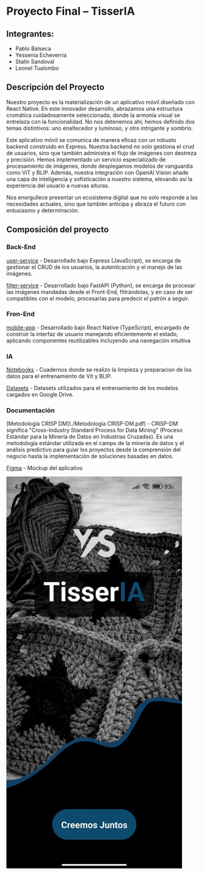 # Proyecto Final – TisserIA

## Integrantes:

- Pablo Balseca
- Yessenia Echeverria
- Stalin Sandoval
- Leonel Tualombo

## Descripción del Proyecto

Nuestro proyecto es la materialización de un aplicativo móvil diseñado con React Native. En este innovador desarrollo, abrazamos una estructura cromática cuidadosamente seleccionada, donde la armonía visual se entrelaza con la funcionalidad. No nos detenemos ahí; hemos definido dos temas distintivos: uno enaltecedor y luminoso, y otro intrigante y sombrío.

Este aplicativo móvil se comunica de manera eficaz con un robusto backend construido en Express. Nuestra backend no solo gestiona el crud de usuarios, sino que también administra el flujo de imágenes con destreza y precisión. Hemos implementado un servicio especializado de procesamiento de imágenes, donde desplegamos modelos de vanguardia como ViT y BLIP. Además, nuestra integración con OpenAI Vision añade una capa de inteligencia y sofisticación a nuestro sistema, elevando así la experiencia del usuario a nuevas alturas.

Nos enorgullece presentar un ecosistema digital que no solo responde a las necesidades actuales, sino que también anticipa y abraza el futuro con entusiasmo y determinación.

## Composición del proyecto

### Back-End

[user-service](./Back-End/user-service) - Desarrollado bajo Express (JavaScript), se encarga de gestionar el CRUD de los usuarios, la autenticación y el manejo de las imágenes.

[filter-service](./Back-End/filter-service) - Desarrollado bajo FastAPI (Python), se encarga de procesar las imágenes mandadas desde el Front-End, filtrándolas, y en caso de ser compatibles con el modelo, procesarlas para predecir el patrón a seguir.

### Fron-End

[mobile-app](./Front-End/mobile-app) - Desarrollado bajo React Native (TypeScript), encargado de construir la interfaz de usuario manejando eficientemente el estado, aplicando componentes reutilizables incluyendo una navegación intuitiva

### IA

[Notebooks](./Notebooks) - Cuadernos donde se realizo la limpieza y preparacion de los datos para el entrenamiento de Vit y BLIP.

[Datasets](./datasets.json) - Datasets utilizados para el entrenamiento de los modelos cargados en Google Drive.

### Documentación

[Metodología CRISP DM](./Metodologia CRISP-DM.pdf) - CRISP-DM significa "Cross-Industry Standard Process for Data Mining" (Proceso Estándar para la Minería de Datos en Industrias Cruzadas). Es una metodología estándar utilizada en el campo de la minería de datos y el análisis predictivo para guiar los proyectos desde la comprensión del negocio hasta la implementación de soluciones basadas en datos.

[Figma](https://www.figma.com/proto/bOMQNpejiUNXV5z84tFxQy/TisserIA?type=design&node-id=84-729&t=h3rRGDh6xm7Vujva-1&scaling=scale-down&page-id=0%3A1&starting-point-node-id=84%3A729&show-proto-sidebar=1&mode=design) - Mockup del aplicativo

![Home page](Home.jpg)